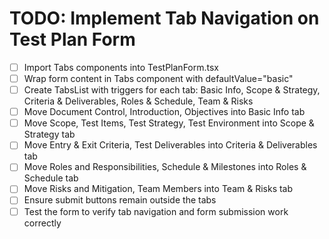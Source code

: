# TODO: Implement Tab Navigation on Test Plan Form

- [ ] Import Tabs components into TestPlanForm.tsx
- [ ] Wrap form content in Tabs component with defaultValue="basic"
- [ ] Create TabsList with triggers for each tab: Basic Info, Scope & Strategy, Criteria & Deliverables, Roles & Schedule, Team & Risks
- [ ] Move Document Control, Introduction, Objectives into Basic Info tab
- [ ] Move Scope, Test Items, Test Strategy, Test Environment into Scope & Strategy tab
- [ ] Move Entry & Exit Criteria, Test Deliverables into Criteria & Deliverables tab
- [ ] Move Roles and Responsibilities, Schedule & Milestones into Roles & Schedule tab
- [ ] Move Risks and Mitigation, Team Members into Team & Risks tab
- [ ] Ensure submit buttons remain outside the tabs
- [ ] Test the form to verify tab navigation and form submission work correctly
